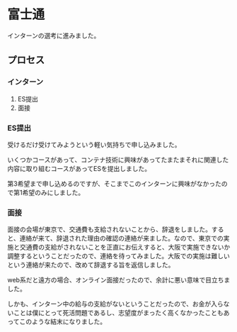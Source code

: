 # 富士通

インターンの選考に進みました。


## プロセス

### **インターン**

1. ES提出
2. 面接

### ES提出

受けるだけ受けてみようという軽い気持ちで申し込みました。

いくつかコースがあって、コンテナ技術に興味があってたまたまそれに関連した内容に取り組むコースがあってESを提出しました。

第3希望まで申し込めるのですが、そこまでこのインターンに興味がなかったので第1希望のみにしました。

### 面接

面接の会場が東京で、交通費も支給されないことから、辞退をしました。すると、連絡が来て、辞退された理由の確認の連絡が来ました。なので、東京での実施と交通費の支給がされないことを正直にお伝えすると、大阪で実施できないか調整するということだったので、連絡を待ってみました。大阪での実施は難しいという連絡が来たので、改めて辞退する旨を返信しました。

web系だと遠方の場合、オンライン面接だったので、余計に悪い意味で目立ちました。

しかも、インターン中の給与の支給がないということだったので、お金が入らないことは僕にとって死活問題であるし、志望度がまったく高くなかったこともあってこのような結末になりました。
